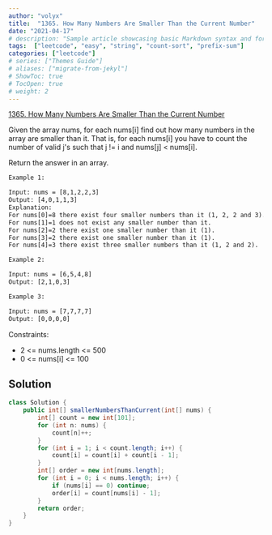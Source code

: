 ```yaml
---
author: "volyx"
title:  "1365. How Many Numbers Are Smaller Than the Current Number"
date: "2021-04-17"
# description: "Sample article showcasing basic Markdown syntax and formatting for HTML elements."
tags:  ["leetcode", "easy", "string", "count-sort", "prefix-sum"]
categories: ["leetcode"]
# series: ["Themes Guide"]
# aliases: ["migrate-from-jekyl"]
# ShowToc: true
# TocOpen: true
# weight: 2
---
```


[1365. How Many Numbers Are Smaller Than the Current Number](https://leetcode.com/problems/how-many-numbers-are-smaller-than-the-current-number/)

Given the array nums, for each nums[i] find out how many numbers in the array are smaller than it. That is, for each nums[i] you have to count the number of valid j's such that j != i and nums[j] < nums[i].

Return the answer in an array.

```txt
Example 1:

Input: nums = [8,1,2,2,3]
Output: [4,0,1,1,3]
Explanation: 
For nums[0]=8 there exist four smaller numbers than it (1, 2, 2 and 3). 
For nums[1]=1 does not exist any smaller number than it.
For nums[2]=2 there exist one smaller number than it (1). 
For nums[3]=2 there exist one smaller number than it (1). 
For nums[4]=3 there exist three smaller numbers than it (1, 2 and 2).
```

```txt
Example 2:

Input: nums = [6,5,4,8]
Output: [2,1,0,3]
```

```txt
Example 3:

Input: nums = [7,7,7,7]
Output: [0,0,0,0]
```

Constraints:

- 2 <= nums.length <= 500
- 0 <= nums[i] <= 100

## Solution

```java
class Solution {
    public int[] smallerNumbersThanCurrent(int[] nums) {
        int[] count = new int[101];
        for (int n: nums) {
            count[n]++;
        }
        for (int i = 1; i < count.length; i++) {
            count[i] = count[i] + count[i - 1];
        }
        int[] order = new int[nums.length];
        for (int i = 0; i < nums.length; i++) {
            if (nums[i] == 0) continue;
            order[i] = count[nums[i] - 1];
        }
        return order;
    }
}
```
